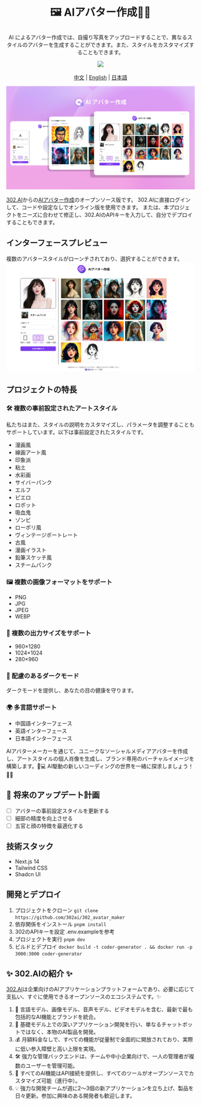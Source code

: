 # <p align="center">🖼️ AIアバター作成🚀✨</p>

<p align="center">AI によるアバター作成では、自撮り写真をアップロードすることで、異なるスタイルのアバターを生成することができます。また、スタイルをカスタマイズすることもできます。</p>

<p align="center"><a href="https://302.ai/ja/tools/headshot/" target="blank"><img src="https://file.302ai.cn/gpt/imgs/github/302_badge.png" /></a></p >

<p align="center"><a href="README_zh.md">中文</a> | <a href="README.md">English</a> | <a href="README_ja.md">日本語</a></p>

![インターフェースプレビュー](docs/AI头像制作jp.png)

[302.AI](https://302.ai)からの[AIアバター作成](https://302.ai/ja/tools/headshot/)のオープンソース版です。
302.AIに直接ログインして、コードや設定なしでオンライン版を使用できます。
または、本プロジェクトをニーズに合わせて修正し、302.AIのAPIキーを入力して、自分でデプロイすることもできます。

## インターフェースプレビュー
複数のアバタースタイルがローンチされており、選択することができます。
![インターフェースプレビュー](docs/头像3.png)

## プロジェクトの特長
### 🛠️ 複数の事前設定されたアートスタイル
私たちはまた、スタイルの説明をカスタマイズし、パラメータを調整することもサポートしています。以下は事前設定されたスタイルです。
- 漫画風
- 線画アート風
- 印象派
- 粘土
- 水彩画
- サイバーパンク
- エルフ
- ピエロ
- ロボット
- 吸血鬼
- ゾンビ
- ローポリ風
- ヴィンテージポートレート
- 古風
- 漫画イラスト
- 鉛筆スケッチ風
- スチームパンク
### 🖼️ 複数の画像フォーマットをサポート
- PNG
- JPG
- JPEG
- WEBP
### 📐 複数の出力サイズをサポート
- 960×1280
- 1024×1024
- 280×960
### 🌙 配慮のあるダークモード
ダークモードを提供し、あなたの目の健康を守ります。
### 🌍 多言語サポート
- 中国語インターフェース
- 英語インターフェース
- 日本語インターフェース

AIアバターメーカーを通じて、ユニークなソーシャルメディアアバターを作成し、アートスタイルの個人肖像を生成し、ブランド専用のバーチャルイメージを構築します。🎉💻 AI駆動の新しいコーディングの世界を一緒に探求しましょう！🌟🚀

## 🚩 将来のアップデート計画
- [ ] アバターの事前設定スタイルを更新する
- [ ] 細部の精度を向上させる
- [ ] 五官と顔の特徴を最適化する

## 技術スタック
- Next.js 14
- Tailwind CSS
- Shadcn UI

## 開発とデプロイ
1. プロジェクトをクローン `git clone https://github.com/302ai/302_avatar_maker`
2. 依存関係をインストール `pnpm install`
3. 302のAPIキーを設定 .env.exampleを参考
4. プロジェクトを実行 `pnpm dev`
5. ビルドとデプロイ `docker build -t coder-generator . && docker run -p 3000:3000 coder-generator`


## ✨ 302.AIの紹介 ✨
[302.AI](https://302.ai)は企業向けのAIアプリケーションプラットフォームであり、必要に応じて支払い、すぐに使用できるオープンソースのエコシステムです。✨
1. 🧠 言語モデル、画像モデル、音声モデル、ビデオモデルを含む、最新で最も包括的なAI機能とブランドを統合。
2. 🚀 基礎モデル上での深いアプリケーション開発を行い、単なるチャットボットではなく、本物のAI製品を開発。
3. 💰 月額料金なしで、すべての機能が従量制で全面的に開放されており、実際に低い参入障壁と高い上限を実現。
4. 🛠 強力な管理バックエンドは、チームや中小企業向けで、一人の管理者が複数のユーザーを管理可能。
5. 🔗 すべてのAI機能はAPI接続を提供し、すべてのツールがオープンソースでカスタマイズ可能（進行中）。
6. 💡 強力な開発チームが週に2〜3個の新アプリケーションを立ち上げ、製品を日々更新。参加に興味のある開発者も歓迎します。
